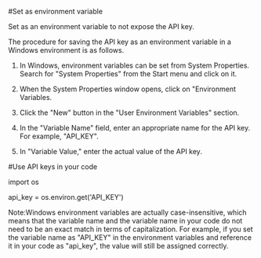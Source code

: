 #Set as environment variable

Set as an environment variable to not expose the API key.

The procedure for saving the API key as an environment variable in a Windows environment is as follows.

1. In Windows, environment variables can be set from System Properties. Search for "System Properties" from the Start menu and click on it.

2. When the System Properties window opens, click on "Environment Variables.

3. Click the "New" button in the "User Environment Variables" section.

4. In the "Variable Name" field, enter an appropriate name for the API key. For example, "API_KEY".

5. In "Variable Value," enter the actual value of the API key.


#Use API keys in your code

import os

api_key = os.environ.get('API_KEY')

Note:Windows environment variables are actually case-insensitive, 
which means that the variable name and the variable name in your code do not need to be an exact match in terms of capitalization. 
For example, if you set the variable name as "API_KEY" in the environment variables and reference it in your code as "api_key", 
the value will still be assigned correctly.
